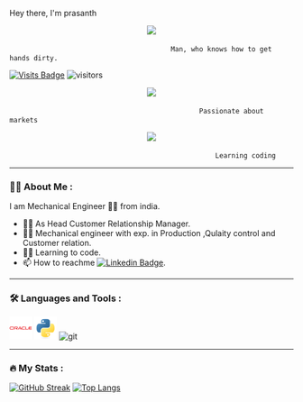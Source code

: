 

 Hey there, I'm prasanth 
  

<div id="header" align="center">
  <img src="https://media.giphy.com/media/j1tUCRIuHssx4X3msk/giphy.gif" width="300"/>
</div>

                                            Man, who knows how to get hands dirty.
                                            
   [![Visits Badge](https://badges.pufler.dev/visits/puf17640/git-badges)](https://badges.pufler.dev) ![visitors](https://visitor-badge.glitch.me/badge?page_id=page.id&left_color=green&right_color=red)                                      
<div id="header" align="center">
  <img src="https://media.giphy.com/media/8Vrefmr1uZZa8/giphy.gif" width="300"/>
</div>                                        
                                           
                                                   Passionate about markets
                                                   
  <div id="header" align="center">
  <img src="https://media.giphy.com/media/qgQUggAC3Pfv687qPC/giphy.gif" width="300"/>
</div>                                                  
  
                                                       Learning coding
                                                       
                                                      
                                                  
  ---

### :technologist: About Me :
I am  Mechanical Engineer :mechanic: from india.
- :man_office_worker: As Head Customer Relationship Manager.
- :man_mechanic: Mechanical engineer with exp. in Production ,Qulaity control and Customer relation.
- :man_technologist: Learning to code.
- :mailbox: How to reachme [![Linkedin Badge](https://img.shields.io/badge/-kakbar-blue?style=flat&logo=Linkedin&logoColor=white)](
).


---

### :hammer_and_wrench: Languages and Tools :
<div>
 <img src="https://raw.githubusercontent.com/devicons/devicon/master/icons/oracle/oracle-original.svg" alt="oracle" style="max-width: 100%;" width="40" height="40">
  <img src="https://raw.githubusercontent.com/devicons/devicon/master/icons/python/python-original.svg" alt="python" style="max-width: 100%;" width="40" height="40">
  <img src="https://camo.githubusercontent.com/fbfcb9e3dc648adc93bef37c718db16c52f617ad055a26de6dc3c21865c3321d/68747470733a2f2f7777772e766563746f726c6f676f2e7a6f6e652f6c6f676f732f6769742d73636d2f6769742d73636d2d69636f6e2e737667" alt="git" data-canonical-src="https://www.vectorlogo.zone/logos/git-scm/git-scm-icon.svg" style="max-width: 100%;" width="40" height="40">
</div>

---

### :fire: My Stats :
[![GitHub Streak](http://github-readme-streak-stats.herokuapp.com?user=mechneerd&theme=dark&background=000000)](https://git.io/streak-stats) [![Top Langs](https://github-readme-stats.vercel.app/api/top-langs/?username=mechneerd)](https://github.com/anuraghazra/github-readme-stats)


